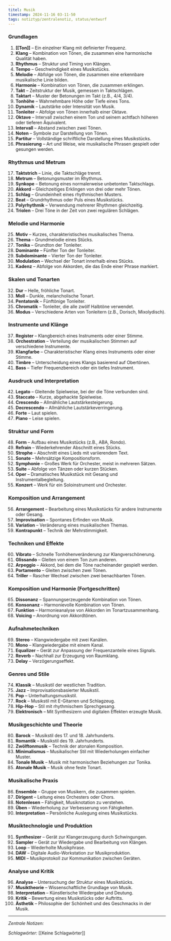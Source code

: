 ```yaml
---
titel: Musik
timestamp: 2024-11-16 03-11-50
tags: notiztyp/zentralenotiz, status/entwurf
---
```


### Grundlagen
1. **[[Ton]]** – Ein einzelner Klang mit definierter Frequenz.
2. **Klang** – Kombination von Tönen, die zusammen eine harmonische Qualität haben.
3. **Rhythmus** – Struktur und Timing von Klängen.
4. **Tempo** – Geschwindigkeit eines Musikstücks.
5. **Melodie** – Abfolge von Tönen, die zusammen eine erkennbare musikalische Linie bilden.
6. **Harmonie** – Kombination von Tönen, die zusammen erklingen.
7. **Takt** – Zeitstruktur der Musik, gemessen in Taktschlägen.
8. **Taktart** – Muster der Betonungen im Takt (z.B., 4/4, 3/4).
9. **Tonhöhe** – Wahrnehmbare Höhe oder Tiefe eines Tons.
10. **Dynamik** – Lautstärke oder Intensität von Musik.
11. **Tonleiter** – Abfolge von Tönen innerhalb einer Oktave.
12. **Oktave** – Intervall zwischen einem Ton und seinem achtfach höheren oder tieferen Äquivalent.
13. **Intervall** – Abstand zwischen zwei Tönen.
14. **Noten** – Symbole zur Darstellung von Tönen.
15. **Partitur** – Vollständige schriftliche Darstellung eines Musikstücks.
16. **Phrasierung** – Art und Weise, wie musikalische Phrasen gespielt oder gesungen werden.
### Rhythmus und Metrum
17. **Taktstrich** – Linie, die Taktschläge trennt.
18. **Metrum** – Betonungsmuster im Rhythmus.
19. **Synkope** – Betonung eines normalerweise unbetonten Taktschlags.
20. **Akkord** – Gleichzeitiges Erklingen von drei oder mehr Tönen.
21. **Schlag** – Grundeinheit eines rhythmischen Musters.
22. **Beat** – Grundrhythmus oder Puls eines Musikstücks.
23. **Polyrhythmik** – Verwendung mehrerer Rhythmen gleichzeitig.
24. **Triolen** – Drei Töne in der Zeit von zwei regulären Schlägen.

### Melodie und Harmonie
25. **Motiv** – Kurzes, charakteristisches musikalisches Thema.
26. **Thema** – Grundmelodie eines Stücks.
27. **Tonika** – Grundton der Tonleiter.
28. **Dominante** – Fünfter Ton der Tonleiter.
29. **Subdominante** – Vierter Ton der Tonleiter.
30. **Modulation** – Wechsel der Tonart innerhalb eines Stücks.
31. **Kadenz** – Abfolge von Akkorden, die das Ende einer Phrase markiert.

### Skalen und Tonarten
32. **Dur** – Helle, fröhliche Tonart.
33. **Moll** – Dunkle, melancholische Tonart.
34. **Pentatonik** – Fünftönige Tonleiter.
35. **Chromatik** – Tonleiter, die alle zwölf Halbtöne verwendet.
36. **Modus** – Verschiedene Arten von Tonleitern (z.B., Dorisch, Mixolydisch).

### Instrumente und Klänge
37. **Register** – Klangbereich eines Instruments oder einer Stimme.
38. **Orchestration** – Verteilung der musikalischen Stimmen auf verschiedene Instrumente.
39. **Klangfarbe** – Charakteristischer Klang eines Instruments oder einer Stimme.
40. **Timbre** – Unterscheidung eines Klangs basierend auf Obertönen.
41. **Bass** – Tiefer Frequenzbereich oder ein tiefes Instrument.

### Ausdruck und Interpretation
42. **Legato** – Gleitende Spielweise, bei der die Töne verbunden sind.
43. **Staccato** – Kurze, abgehackte Spielweise.
44. **Crescendo** – Allmähliche Lautstärkesteigerung.
45. **Decrescendo** – Allmähliche Lautstärkeverringerung.
46. **Forte** – Laut spielen.
47. **Piano** – Leise spielen.

### Struktur und Form
48. **Form** – Aufbau eines Musikstücks (z.B., ABA, Rondo).
49. **Refrain** – Wiederkehrender Abschnitt eines Stücks.
50. **Strophe** – Abschnitt eines Lieds mit variierendem Text.
51. **Sonate** – Mehrsätzige Kompositionsform.
52. **Symphonie** – Großes Werk für Orchester, meist in mehreren Sätzen.
53. **Suite** – Abfolge von Tänzen oder kurzen Stücken.
54. **Oper** – Dramatisches Musikstück mit Gesang und Instrumentalbegleitung.
55. **Konzert** – Werk für ein Soloinstrument und Orchester.

### Komposition und Arrangement
56. **Arrangement** – Bearbeitung eines Musikstücks für andere Instrumente oder Gesang.
57. **Improvisation** – Spontanes Erfinden von Musik.
58. **Variation** – Veränderung eines musikalischen Themas.
59. **Kontrapunkt** – Technik der Mehrstimmigkeit.

### Techniken und Effekte
60. **Vibrato** – Schnelle Tonhöhenveränderung zur Klangverschönerung.
61. **Glissando** – Gleiten von einem Ton zum anderen.
62. **Arpeggio** – Akkord, bei dem die Töne nacheinander gespielt werden.
63. **Portamento** – Gleiten zwischen zwei Tönen.
64. **Triller** – Rascher Wechsel zwischen zwei benachbarten Tönen.

### Komposition und Harmonie (Fortgeschritten)
65. **Dissonanz** – Spannungserzeugende Kombination von Tönen.
66. **Konsonanz** – Harmonievolle Kombination von Tönen.
67. **Funktion** – Harmonieanalyse von Akkorden im Tonartzusammenhang.
68. **Voicing** – Anordnung von Akkordtönen.

### Aufnahmetechniken
69. **Stereo** – Klangwiedergabe mit zwei Kanälen.
70. **Mono** – Klangwiedergabe mit einem Kanal.
71. **Equalizer** – Gerät zur Anpassung der Frequenzanteile eines Signals.
72. **Reverb** – Nachhall zur Erzeugung von Raumklang.
73. **Delay** – Verzögerungseffekt.

### Genres und Stile
74. **Klassik** – Musikstil der westlichen Tradition.
75. **Jazz** – Improvisationsbasierter Musikstil.
76. **Pop** – Unterhaltungsmusikstil.
77. **Rock** – Musikstil mit E-Gitarren und Schlagzeug.
78. **Hip-Hop** – Stil mit rhythmischem Sprechgesang.
79. **Elektronisch** – Mit Synthesizern und digitalen Effekten erzeugte Musik.

### Musikgeschichte und Theorie
80. **Barock** – Musikstil des 17. und 18. Jahrhunderts.
81. **Romantik** – Musikstil des 19. Jahrhunderts.
82. **Zwölftonmusik** – Technik der atonalen Komposition.
83. **Minimalismus** – Musikalischer Stil mit Wiederholungen einfacher Muster.
84. **Tonale Musik** – Musik mit harmonischen Beziehungen zur Tonika.
85. **Atonale Musik** – Musik ohne feste Tonart.

### Musikalische Praxis
86. **Ensemble** – Gruppe von Musikern, die zusammen spielen.
87. **Dirigent** – Leitung eines Orchesters oder Chors.
88. **Notenlesen** – Fähigkeit, Musiknotation zu verstehen.
89. **Üben** – Wiederholung zur Verbesserung von Fähigkeiten.
90. **Interpretation** – Persönliche Auslegung eines Musikstücks.

### Musiktechnologie und Produktion
91. **Synthesizer** – Gerät zur Klangerzeugung durch Schwingungen.
92. **Sampler** – Gerät zur Wiedergabe und Bearbeitung von Klängen.
93. **Loop** – Wiederholte Musikphrase.
94. **DAW** – Digitale Audio-Workstation zur Musikproduktion.
95. **MIDI** – Musikprotokoll zur Kommunikation zwischen Geräten.

### Analyse und Kritik
96. **Analyse** – Untersuchung der Struktur eines Musikstücks.
97. **Musiktheorie** – Wissenschaftliche Grundlage von Musik.
98. **Interpretation** – Künstlerische Wiedergabe und Deutung.
99. **Kritik** – Bewertung eines Musikstücks oder Auftritts.
100. **Ästhetik** – Philosophie der Schönheit und des Geschmacks in der Musik.
---
*Zentrale Notizen:*

*Schlagwörter:*
[[Keine Schlagwörter]]